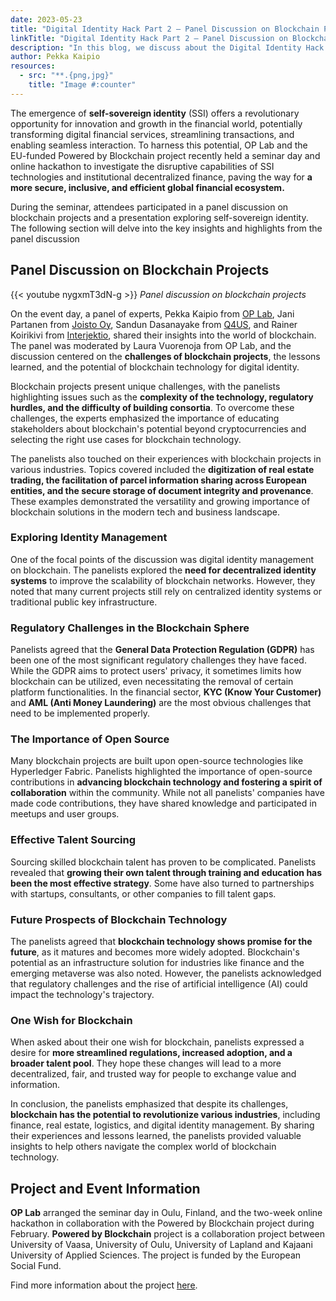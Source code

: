 ```yaml
---
date: 2023-05-23
title: "Digital Identity Hack Part 2 – Panel Discussion on Blockchain Projects"
linkTitle: "Digital Identity Hack Part 2 – Panel Discussion on Blockchain Projects"
description: "In this blog, we discuss about the Digital Identity Hack event's panel discussion, which focused on exploring development of blockchain projects in various companies."
author: Pekka Kaipio
resources:
  - src: "**.{png,jpg}"
    title: "Image #:counter"
---
```

The emergence of **self-sovereign identity** (SSI) offers a revolutionary
opportunity for innovation and growth in the financial world, potentially
transforming digital financial services, streamlining transactions, and enabling
seamless interaction. To harness this potential, OP Lab and the EU-funded
Powered by Blockchain project recently held a seminar day and online hackathon
to investigate the disruptive capabilities of SSI technologies and institutional
decentralized finance, paving the way for **a more secure, inclusive, and
efficient global financial ecosystem.** 

During the seminar, attendees participated in a panel discussion on blockchain
projects and a presentation exploring self-sovereign identity. The following
section will delve into the key insights and highlights from the panel
discussion

## Panel Discussion on Blockchain Projects 

{{< youtube nygxmT3dN-g >}}
<em>Panel discussion on blockchain projects</em>

On the event day, a panel of experts, Pekka Kaipio from [OP
Lab](https://op-lab.fi/), Jani Partanen from [Joisto Oy](https://joisto.com/),
Sandun Dasanayake from [Q4US](https://q4us.dev/), and Rainer Koirikivi from
[Interjektio](https://interjektio.fi/), shared their insights into the world of
blockchain. The panel was moderated by Laura Vuorenoja from OP Lab, and the
discussion centered on the **challenges of blockchain projects**, the lessons
learned, and the potential of blockchain technology for digital identity. 

Blockchain projects present unique challenges, with the panelists highlighting
issues such as the **complexity of the technology, regulatory hurdles, and the
difficulty of building consortia**. To overcome these challenges, the experts
emphasized the importance of educating stakeholders about blockchain's potential
beyond cryptocurrencies and selecting the right use cases for blockchain
technology. 

The panelists also touched on their experiences with blockchain projects in
various industries. Topics covered included the **digitization of real estate
trading, the facilitation of parcel information sharing across European
entities, and the secure storage of document integrity and provenance**. These
examples demonstrated the versatility and growing importance of blockchain
solutions in the modern tech and business landscape. 

### Exploring Identity Management 

One of the focal points of the discussion was digital identity management on
blockchain. The panelists explored the **need for decentralized identity
systems** to improve the scalability of blockchain networks. However, they noted
that many current projects still rely on centralized identity systems or
traditional public key infrastructure. 

### Regulatory Challenges in the Blockchain Sphere 

Panelists agreed that the **General Data Protection Regulation (GDPR)** has been
one of the most significant regulatory challenges they have faced. While the
GDPR aims to protect users' privacy, it sometimes limits how blockchain can be
utilized, even necessitating the removal of certain platform functionalities. In
the financial sector, **KYC (Know Your Customer)** and **AML (Anti Money
Laundering)** are the most obvious challenges that need to be implemented
properly. 

### The Importance of Open Source 

Many blockchain projects are built upon open-source technologies like
Hyperledger Fabric. Panelists highlighted the importance of open-source
contributions in **advancing blockchain technology and fostering a spirit of
collaboration** within the community. While not all panelists' companies have
made code contributions, they have shared knowledge and participated in meetups
and user groups. 

### Effective Talent Sourcing 

Sourcing skilled blockchain talent has proven to be complicated. Panelists
revealed that **growing their own talent through training and education has been
the most effective strategy**. Some have also turned to partnerships with
startups, consultants, or other companies to fill talent gaps. 

### Future Prospects of Blockchain Technology 

The panelists agreed that **blockchain technology shows promise for the
future**, as it matures and becomes more widely adopted. Blockchain's potential
as an infrastructure solution for industries like finance and the emerging
metaverse was also noted. However, the panelists acknowledged that regulatory
challenges and the rise of artificial intelligence (AI) could impact the
technology's trajectory. 

### One Wish for Blockchain 

When asked about their one wish for blockchain, panelists expressed a desire for
**more streamlined regulations, increased adoption, and a broader talent pool**.
They hope these changes will lead to a more decentralized, fair, and
trusted way for people to exchange value and information. 

In conclusion, the panelists emphasized that despite its challenges,
**blockchain has the potential to revolutionize various industries**, including
finance, real estate, logistics, and digital identity management. By sharing
their experiences and lessons learned, the panelists provided valuable insights
to help others navigate the complex world of blockchain technology. 


## Project and Event Information 

**OP Lab** arranged the seminar day in Oulu, Finland, and the two-week online
hackathon in collaboration with the Powered by Blockchain project during
February. **Powered by Blockchain** project is a collaboration project between
University of Vaasa, University of Oulu, University of Lapland and Kajaani
University of Applied Sciences. The project is funded by the European Social
Fund.

Find more information about the project
[here](https://www.uwasa.fi/en/tutkimus/hankkeet/tehoa-lohkoketjuista-koulutushanke).


